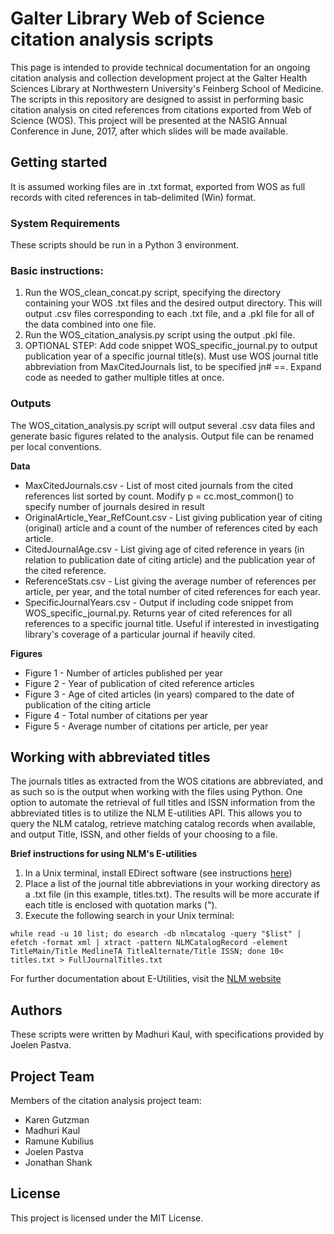 # Galter Library Web of Science citation analysis scripts

This page is intended to provide technical documentation for an ongoing citation analysis and collection development project at the Galter Health Sciences Library at Northwestern University's Feinberg School of Medicine. The scripts in this repository are designed to assist in performing basic citation analysis on cited references from citations exported from Web of Science (WOS). This project will be presented at the NASIG Annual Conference in June, 2017, after which slides will be made available.

## Getting started

It is assumed working files are in .txt format, exported from WOS as full records with cited references in tab-delimited (Win) format.


### System Requirements

These scripts should be run in a Python 3 environment.

### Basic instructions:

1. Run the WOS_clean_concat.py script, specifying the directory containing your WOS .txt files and the desired output directory. This will output .csv files corresponding to each .txt file, and a .pkl file for all of the data combined into one file.
2. Run the WOS_citation_analysis.py script using the output .pkl file.
3. OPTIONAL STEP: Add code snippet WOS_specific_journal.py to output publication year of a specific journal title(s). Must use WOS journal title abbreviation from MaxCitedJournals list, to be specified jn# ==. Expand code as needed to gather multiple titles at once.

### Outputs

The WOS_citation_analysis.py script will output several .csv data files and generate basic figures related to the analysis. Output file can be renamed per local conventions.

**Data**

- MaxCitedJournals.csv - List of most cited journals from the cited references list sorted by count. Modify p = cc.most_common() to specify number of journals desired in result
- OriginalArticle_Year_RefCount.csv - List giving publication year of citing (original) article and a count of the number of references cited by each article.
- CitedJournalAge.csv - List giving age of cited reference in years (in relation to publication date of citing article) and the publication year of the cited reference.
- ReferenceStats.csv - List giving the average number of references per article, per year, and the total number of cited references for each year.
- SpecificJournalYears.csv - Output if including code snippet from WOS_specific_journal.py. Returns year of cited references for all references to a specific journal title. Useful if interested in investigating library's coverage of a particular journal if heavily cited.

**Figures**

- Figure 1 - Number of articles published per year
- Figure 2 - Year of publication of cited reference articles
- Figure 3 - Age of cited articles (in years) compared to the date of publication of the citing article 
- Figure 4 - Total number of citations per year
- Figure 5 - Average number of citations per article, per year

## Working with abbreviated titles

The journals titles as extracted from the WOS citations are abbreviated, and as such so is the output when working with the files using Python. One option to automate the retrieval of full titles and ISSN information from the abbreviated titles is to utilize the NLM E-utilities API. This allows you to query the NLM catalog, retrieve matching catalog records when available, and output Title, ISSN, and other fields of your choosing to a file.

**Brief instructions for using NLM's E-utilities**


1. In a Unix terminal, install EDirect software (see instructions
[here](https://dataguide.nlm.nih.gov/edirect/install.html))
2. Place a list of the journal title abbreviations in your working directory as a .txt file (in this example, titles.txt). The results will be more accurate if each title is enclosed with quotation marks (").
3. Execute the following search in your Unix terminal:

```
while read -u 10 list; do esearch -db nlmcatalog -query "$list" | efetch -format xml | xtract -pattern NLMCatalogRecord -element TitleMain/Title MedlineTA TitleAlternate/Title ISSN; done 10< titles.txt > FullJournalTitles.txt

```

For further documentation about E-Utilities, visit the 
[NLM website](https://dataguide.nlm.nih.gov/)


## Authors 

These scripts were written by Madhuri Kaul, with specifications provided by Joelen Pastva.

## Project Team

Members of the citation analysis project team:

- Karen Gutzman
- Madhuri Kaul
- Ramune Kubilius
- Joelen Pastva
- Jonathan Shank


## License

This project is licensed under the MIT License.